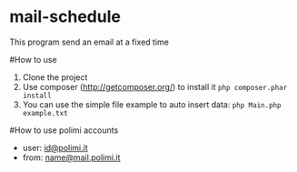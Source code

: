 # mail-schedule
This program send an email at a fixed time

#How to use
1. Clone the project
1. Use composer (http://getcomposer.org/) to install it `php composer.phar install`
1. You can use the simple file example to auto insert data: `php Main.php example.txt`
 
#How to use polimi accounts
* user: id@polimi.it
* from: name@mail.polimi.it
